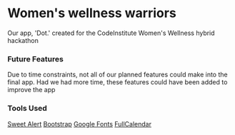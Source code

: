 # Women's wellness warriors

Our app, 'Dot.' created for the CodeInstitute Women's Wellness hybrid hackathon

### Future Features

Due to time constraints, not all of our planned features could make into the final app. Had we had more time, these features could have been added to improve the app

### Tools Used

[Sweet Alert](https://sweetalert2.github.io/)
[Bootstrap](https://getbootstrap.com/)
[Google Fonts](https://fonts.google.com/)
[FullCalendar](https://fullcalendar.io/)
